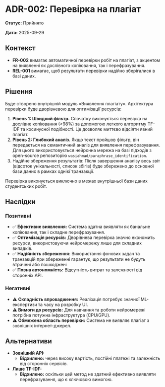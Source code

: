 # ADR-002: Перевірка на плагіат

**Статус:** Прийнято

**Дата:** 2025-09-29

## Контекст

* **FR-002** вимагає автоматичної перевірки робіт на плагіат, з акцентом на виявленні як дослівного копіювання, так і перефразування.
* **REL-001** вимагає, щоб результати перевірки надійно зберігалися в базі даних.

## Рішення

Буде створено внутрішній модуль «Виявлення плагіату». Архітектура перевірки буде дворівневою для оптимізації ресурсів:

1. **Рівень 1: Швидкий фільтр.** Спочатку виконується перевірка на дослівне копіювання (>98%) за допомогою легкого алгоритму TF-IDF та косинусної подібності. Це дозволяє миттєво відсіяти явний плагіат.
2. **Рівень 2: Глибокий аналіз.** Якщо текст пройшов фільтр, він передається на семантичний аналіз для виявлення перефразування. Для цього використовується нейронна мережа на базі підходів з open-source репозиторію `wasiahmad/paraphrase_identification`.
3. Надійне збереження результатів: Після завершення аналізу весь звіт (відсоток унікальності, список збігів) буде збережено до основної бази даних в рамках однієї транзакції.

Перевірка виконується виключно в межах внутрішньої бази даних студентських робіт.

## Наслідки

### Позитивні
* ✅ **Ефективне виявлення:** Система здатна виявляти як банальне копіювання, так і складне перефразування.
* ✅ **Оптимізація ресурсів:** Дворівнева перевірка значно економить ресурси, використовуючи нейромережу лише для складних випадків.
* ✅ **Надійність збереження**: Використання фонових задач та транзакцій при збереженні гарантує, що результати не будуть втрачені або пошкоджені
* ✅ **Повна автономність:** Відсутність витрат та залежності від сторонніх API.

### Негативні
* ⚠️ **Складність впровадження:** Реалізація потребує значної ML-експертизи та часу на розробку UI.
* ⚠️ **Вимоги до ресурсів:** Для навчання та роботи нейромережі потрібна потужна інфраструктура (CPU/GPU).
* ⚠️ **Обмежена область перевірки:** Система не виявляє плагіат з зовнішніх інтернет-джерел.

## Альтернативи

* **Зовнішній API:**
    *   **Відхилено:** через високу вартість, постійні платежі та залежність від сторонніх сервісів.
* **Лише TF-IDF:**
    *   **Відхилено:** оскільки цей метод не здатний ефективно виявляти перефразування, що є ключовою вимогою.